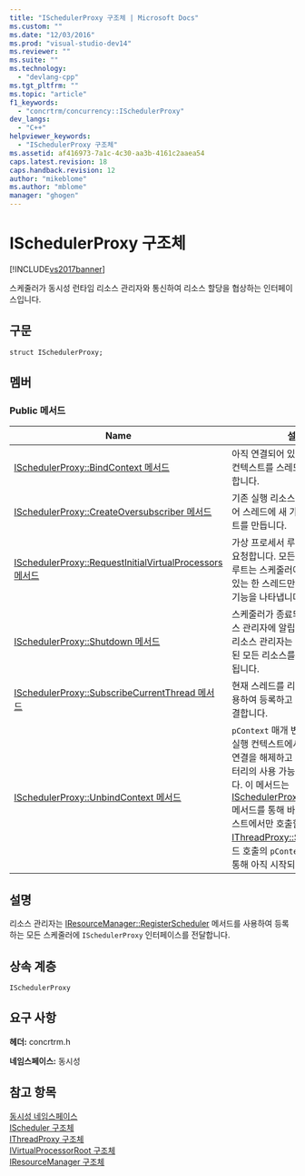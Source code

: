 ```yaml
---
title: "ISchedulerProxy 구조체 | Microsoft Docs"
ms.custom: ""
ms.date: "12/03/2016"
ms.prod: "visual-studio-dev14"
ms.reviewer: ""
ms.suite: ""
ms.technology: 
  - "devlang-cpp"
ms.tgt_pltfrm: ""
ms.topic: "article"
f1_keywords: 
  - "concrtrm/concurrency::ISchedulerProxy"
dev_langs: 
  - "C++"
helpviewer_keywords: 
  - "ISchedulerProxy 구조체"
ms.assetid: af416973-7a1c-4c30-aa3b-4161c2aaea54
caps.latest.revision: 18
caps.handback.revision: 12
author: "mikeblome"
ms.author: "mblome"
manager: "ghogen"
---
```

# ISchedulerProxy 구조체
[!INCLUDE[vs2017banner](../../../assembler/inline/includes/vs2017banner.md)]

스케줄러가 동시성 런타임 리소스 관리자와 통신하여 리소스 할당을 협상하는 인터페이스입니다.  
  
## 구문  
  
```  
struct ISchedulerProxy;  
```  
  
## 멤버  
  
### Public 메서드  
  
|Name|설명|  
|----------|--------|  
|[ISchedulerProxy::BindContext 메서드](../Topic/ISchedulerProxy::BindContext%20Method.md)|아직 연결되어 있지 않으면 실행 컨텍스트를 스레드 프록시에 연결합니다.|  
|[ISchedulerProxy::CreateOversubscriber 메서드](../Topic/ISchedulerProxy::CreateOversubscriber%20Method.md)|기존 실행 리소스에 연결된 하드웨어 스레드에 새 가상 프로세서 루트를 만듭니다.|  
|[ISchedulerProxy::RequestInitialVirtualProcessors 메서드](../Topic/ISchedulerProxy::RequestInitialVirtualProcessors%20Method.md)|가상 프로세서 루트의 초기 할당을 요청합니다.  모든 가상 프로세서 루트는 스케줄러에 대해 수행할 수 있는 한 스레드만 실행할 수 있는 기능을 나타냅니다.|  
|[ISchedulerProxy::Shutdown 메서드](../Topic/ISchedulerProxy::Shutdown%20Method.md)|스케줄러가 종료되고 있음을 리소스 관리자에 알립니다.  이로 인해 리소스 관리자는 스케줄러에 부여된 모든 리소스를 즉시 회수하게 됩니다.|  
|[ISchedulerProxy::SubscribeCurrentThread 메서드](../Topic/ISchedulerProxy::SubscribeCurrentThread%20Method.md)|현재 스레드를 리소스 관리자를 사용하여 등록하고 이 스케줄러에 연결합니다.|  
|[ISchedulerProxy::UnbindContext 메서드](../Topic/ISchedulerProxy::UnbindContext%20Method.md)|`pContext` 매개 변수에서 지정한 실행 컨텍스트에서 스레드 프록시 연결을 해제하고 스레드 프록시 팩터리의 사용 가능한 풀로 반환합니다.  이 메서드는 [ISchedulerProxy::BindContext](../Topic/ISchedulerProxy::BindContext%20Method.md) 메서드를 통해 바인딩된 실행 컨텍스트에서만 호출할 수 있으며 [IThreadProxy::SwitchTo](../Topic/IThreadProxy::SwitchTo%20Method.md) 메서드 호출의 `pContext` 매개 변수를 통해 아직 시작되지 않았습니다.|  
  
## 설명  
 리소스 관리자는 [IResourceManager::RegisterScheduler](../Topic/IResourceManager::RegisterScheduler%20Method.md) 메서드를 사용하여 등록하는 모든 스케줄러에 `ISchedulerProxy` 인터페이스를 전달합니다.  
  
## 상속 계층  
 `ISchedulerProxy`  
  
## 요구 사항  
 **헤더:** concrtrm.h  
  
 **네임스페이스:** 동시성  
  
## 참고 항목  
 [동시성 네임스페이스](../../../parallel/concrt/reference/concurrency-namespace.md)   
 [IScheduler 구조체](../../../parallel/concrt/reference/ischeduler-structure.md)   
 [IThreadProxy 구조체](../../../parallel/concrt/reference/ithreadproxy-structure.md)   
 [IVirtualProcessorRoot 구조체](../../../parallel/concrt/reference/ivirtualprocessorroot-structure.md)   
 [IResourceManager 구조체](../../../parallel/concrt/reference/iresourcemanager-structure.md)